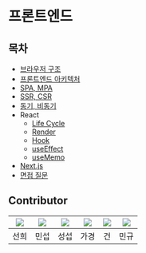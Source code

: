 # 프론트엔드

## 목차
- [브라우저 구조](./browserStruct.md)
- [프론트엔드 아키텍처](./frontend_architacture.md)
- [SPA, MPA](./frontend_spa_and_mpa.md)
- [SSR, CSR](./SSR_CSR.md)
- [동기, 비동기](./frontend_sync_and_async.md)
- React
  - [Life Cycle](./react_lifecycle.md)
  - [Render](./ReactRender.md)
  - [Hook](./react_hook.md)
  - [useEffect](./UseEffect.md)
  - [useMemo](./Memo.md)
- [Next.js](./frontend_nextjs.md)
- [면접 질문](./frontend_browser_and_api.md)

## Contributor  
|[![](https://github.com/SunheeYoon96.png?width=200px)](https://github.com/SunheeYoon96)|[![](https://github.com/kimmainsain.png?width=200px)](https://github.com/kimmainsain) | [![](https://github.com/Seobway23.png?width=200px)](https://github.com/Seobway23)|[![](https://github.com/rabbit0216.png?width=200px)](https://github.com/rabbit0216)|[![](https://github.com/freakFlow.png?width=200px)](https://github.com/freakFlow) | [![](https://avatars.githubusercontent.com/u/56148069?v=4?width=200px)](https://github.com/RookMG) |
|:---:|:---:|:---:|:---:|:---:| :---: |
| 선희 | 민섭 | 성섭 | 가경 | 건 | 민규 |